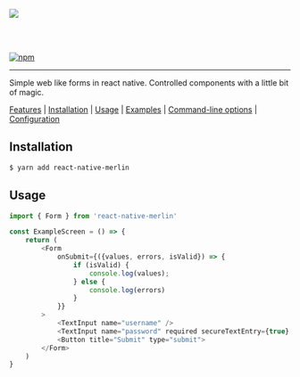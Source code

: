 ![](https://raw.githubusercontent.com/hparton/react-native-merlin/master/assets/merlin.png&s=200)

<br>
<br>

[![npm][npm-image]][npm-url]

[npm-image]: https://img.shields.io/npm/v/react-native-merlin.svg?style=flat-square
[npm-url]: https://npmjs.org/package/react-native-merlin

---

Simple web like forms in react native. Controlled components with a little bit of magic.

[Features](#features) | [Installation](#installation) | [Usage](#usage) | [Examples](#examples) | [Command-line options](#options) | [Configuration](#configuration)

<!--
## Features

- **GitHub style:** The markdown content is rendered as close to the way it's
  rendered on GitHub as possible.

- **File watching:** Local files opened in vmd are watched for changes and the
  viewer will automatically update when a file has been changed. This makes it
  ideal for writing documents in your favorite text editor and get a live
  preview.

- **Standard input:** View any markdown text from other programs by piping
  another program's output in to vmd. Check out the [examples](#examples) for
  cool use cases.

- **Drag & Drop:** Drag files from your file browser or desktop on to a vmd
  window and render it. Hold the `Shift` key while dropping to open the file
  in a new window.

- **Navigation:** Navigate within linked sections in a document, open relative
  links to other documents in the same window or in a new one (`shift-click`),
  and always be able to go back in the history. And open links to directories
  in your file manager and external links in your default browser.

- **Clipboard:** Copy links and local file paths to the clipboard, and even
  copy images in binary format to paste them in to your image editing
  software.

- **Emoji:** :bowtie: Displays emoji, such as `:sweat_drops:`. Take a look at the
  [Emoji Cheat Sheet][emoji-cheat-sheet] for a list of available emoji.

- **Search in page:** Search within your markdown file and scroll to the
  results. Select "Edit -> Find" from the menu or hit `Ctrl+F` (or `Cmd+F` on
  OS X).

- **Customization:** Select different themes and provide your own styles to
  make vmd look the way you want. Take a look at the [Options](#options) for
  an overview of available customization options.

- **Front Matter**: Renders [Front Matter][frontmatter] in YAML and, if
  enabled, in TOML and JSON so you can preview your Jekyll and Hugo content in
  vmd. See some [examples][hugo-frontmatter].
-->

## Installation

```bash
$ yarn add react-native-merlin
```

## Usage

```js
import { Form } from 'react-native-merlin'

const ExampleScreen = () => {
    return (
        <Form
            onSubmit={({values, errors, isValid}) => {
                if (isValid) {
                    console.log(values);
                } else {
                    console.log(errors)
                }
            }}
        >
            <TextInput name="username" />
            <TextInput name="password" required secureTextEntry={true} />
            <Button title="Submit" type="submit">
        </Form>
    )
}
```

<!--

If no FILE is provided it will try to read from standard input, or
automatically look for "README.md" if in a TTY.

### Examples

Read a file from disk:

```sh
$ vmd DOCUMENT.md
```

When no path to a document is supplied, "README.md" will be opened by default:

```sh
$ vmd
```

When a path to a directory is supplied, "directory/README.md" will be opened by default:

```sh
$ vmd node_modules/electron # opens node_modules/electron/README.md
```

It reads from `stdin` so you can pipe markdown text in to it:

```sh
$ cat README.md | vmd
```

For example, you can see the readme for [browserify](https://github.com/substack/node-browserify) like so:

```sh
$ npm view browserify readme | vmd
```

Or from a GitHub project:

```sh
$ gh-rtfm substack/node-browserify | vmd
```

## Components

Lorem ipsum dolor sit amet, consectetur adipiscing elit. Proin maximus fermentum risus, sit amet maximus enim laoreet non. Duis at neque non risus accumsan dignissim quis id erat. Donec erat elit, lobortis sit amet laoreet sed, congue at risus. Vivamus congue vitae nunc ut porttitor. Donec egestas aliquam purus, ut suscipit libero pulvinar viverra.

### Form

Lorem ipsum dolor sit amet, consectetur adipiscing elit.

#### Options

- `initialValues`: Display the version number. `default: {}`

- `initialErrors`: Display version numbers of different internal components such `default: {}`

- `validateOnBlur`: Display usage instructions. `default: false`

- `submitOnLastField`: Open with the developer tools open. `default: true`

- `revalidateOnInput`: Set a zoom factor to make the content larger or smaller. `default: true`

### [name="input"]

Lorem ipsum dolor sit amet, consectetur adipiscing elit.

#### Options

- `name`: Display the version number. `default: {}`

- `onChangeKey`: Display version numbers of different internal components such `default: {}`

- `value`: Display usage instructions. `default: false`

- `handleValue`: Open with the developer tools open. `default: true`

- `errorMessages`: Set a zoom factor to make the content larger or smaller. `default: true`

- `validator`: Set a zoom factor to make the content larger or smaller. `default: true`

### [type="submit]

Lorem ipsum dolor sit amet, consectetur adipiscing elit.

#### Options

- `name`: Display the version number. `default: {}`

- `onChangeKey`: Display version numbers of different internal components such `default: {}`

- `validateOnBlur`: Display usage instructions. `default: false`

- `submitOnLastField`: Open with the developer tools open. `default: true`

- `revalidateOnInput`: Set a zoom factor to make the content larger or smaller. `default: true`

## Validation

Lorem ipsum dolor sit amet, consectetur adipiscing elit. Proin maximus fermentum risus, sit amet maximus enim laoreet non. Duis at neque non risus accumsan dignissim quis id erat. Donec erat elit, lobortis sit amet laoreet sed, congue at risus. Vivamus congue vitae nunc ut porttitor. Donec egestas aliquam purus, ut suscipit libero pulvinar viverra.
-->

<!--
// form usage
// submitting
// input props
// submit + props and keys
// validation
// validation error messages
// form props
// setting validation errors
// initialValues
// initialProps
-->
